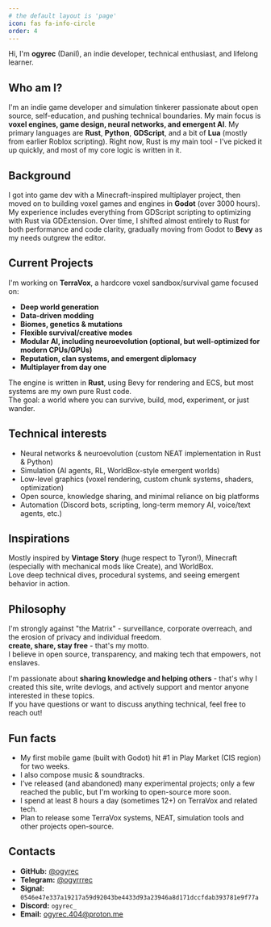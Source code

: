 ```yaml
---
# the default layout is 'page'
icon: fas fa-info-circle
order: 4
---
```


Hi, I'm **ogyrec** (Danil), an indie developer, technical enthusiast, and lifelong learner.

## Who am I?

I'm an indie game developer and simulation tinkerer passionate about open source, self-education, and pushing technical boundaries. 
My main focus is **voxel engines, game design, neural networks, and emergent AI**. 
My primary languages are **Rust**, **Python**, **GDScript**, and a bit of **Lua** (mostly from earlier Roblox scripting). Right now, Rust is my main tool - I've picked it up quickly, and most of my core logic is written in it.

## Background

I got into game dev with a Minecraft-inspired multiplayer project, then moved on to building voxel games and engines in **Godot** (over 3000 hours). 
My experience includes everything from GDScript scripting to optimizing with Rust via GDExtension. 
Over time, I shifted almost entirely to Rust for both performance and code clarity, gradually moving from Godot to **Bevy** as my needs outgrew the editor.

## Current Projects

I'm working on **TerraVox**, a hardcore voxel sandbox/survival game focused on:
- **Deep world generation**
- **Data-driven modding**
- **Biomes, genetics & mutations**
- **Flexible survival/creative modes**
- **Modular AI, including neuroevolution (optional, but well-optimized for modern CPUs/GPUs)**
- **Reputation, clan systems, and emergent diplomacy**
- **Multiplayer from day one**

The engine is written in **Rust**, using Bevy for rendering and ECS, but most systems are my own pure Rust code.  
The goal: a world where you can survive, build, mod, experiment, or just wander.

## Technical interests

- Neural networks & neuroevolution (custom NEAT implementation in Rust & Python)
- Simulation (AI agents, RL, WorldBox-style emergent worlds)
- Low-level graphics (voxel rendering, custom chunk systems, shaders, optimization)
- Open source, knowledge sharing, and minimal reliance on big platforms
- Automation (Discord bots, scripting, long-term memory AI, voice/text agents, etc.)

## Inspirations

Mostly inspired by **Vintage Story** (huge respect to Tyron!), Minecraft (especially with mechanical mods like Create), and WorldBox.  
Love deep technical dives, procedural systems, and seeing emergent behavior in action.

## Philosophy

I'm strongly against "the Matrix" - surveillance, corporate overreach, and the erosion of privacy and individual freedom.  
**create, share, stay free** - that's my motto.  
I believe in open source, transparency, and making tech that empowers, not enslaves.

I'm passionate about **sharing knowledge and helping others** - that's why I created this site, write devlogs, and actively support and mentor anyone interested in these topics.  
If you have questions or want to discuss anything technical, feel free to reach out!


## Fun facts

- My first mobile game (built with Godot) hit #1 in Play Market (CIS region) for two weeks.
- I also compose music & soundtracks.
- I’ve released (and abandoned) many experimental projects; only a few reached the public, but I'm working to open-source more soon.
- I spend at least 8 hours a day (sometimes 12+) on TerraVox and related tech.
- Plan to release some TerraVox systems, NEAT, simulation tools and other projects open-source.

## Contacts

- **GitHub:** [@ogyrec](https://github.com/ogyrec-o)
- **Telegram:** [@ogyrrrec](https://t.me/ogyrrrec)
- **Signal:** `0546e47e337a19217a59d92043be4433d93a23946a8d171dccfdab393781e9f77a`
- **Discord:** `ogyrec_`
- **Email:** ogyrec.404@proton.me